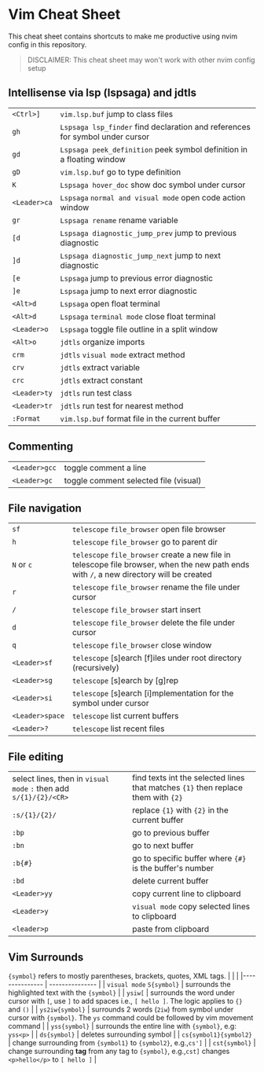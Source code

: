 # Vim Cheat Sheet
This cheat sheet contains shortcuts to make me productive using nvim config in this repository.

> DISCLAIMER: This cheat sheet may won't work with other nvim config setup

## Intellisense via lsp (lspsaga) and jdtls
| | |
|--------------- | --------------- |
| `<Ctrl>]`   | `vim.lsp.buf` jump to class files |
| `gh` | `Lspsaga lsp_finder` find declaration and references for symbol under cursor |
| `gd` | `Lspsaga peek_definition` peek symbol definition in a floating window |
| `gD` | `vim.lsp.buf` go to type definition |
| `K` | `Lspsaga hover_doc` show doc symbol under cursor |
| `<Leader>ca` | `Lspsaga` `normal and visual mode` open code action window |
| `gr` | `Lspsaga rename` rename variable |
| `[d` | `Lspsaga diagnostic_jump_prev` jump to previous diagnostic |
| `]d` | `Lspsaga diagnostic_jump_next` jump to next diagnostic |
| `[e` | `Lspsaga` jump to previous error diagnostic |
| `]e` | `Lspsaga` jump to next error diagnostic |
| `<Alt>d` | `Lspsaga` open float terminal |
| `<Alt>d` | `Lspsaga` `terminal mode` close float terminal |
| `<Leader>o` | `Lspsaga` toggle file outline in a split window |
| `<Alt>o` | `jdtls` organize imports |
| `crm` | `jdtls` `visual mode` extract method |
| `crv` | `jdtls` extract variable |
| `crc` | `jdtls` extract constant |
| `<Leader>ty` | `jdtls` run test class |
| `<Leader>tr` | `jdtls` run test for nearest method |
| `:Format` | `vim.lsp.buf` format file in the current buffer |

## Commenting
| | |
|--------------- | --------------- |
| `<Leader>gcc` | toggle comment a line |
| `<Leader>gc` | toggle comment selected file (visual) |

## File navigation
| | |
|--------------- | --------------- |
| `sf` | `telescope` `file_browser` open file browser |
| `h` | `telescope` `file_browser` go to parent dir |
| `N` or `c` | `telescope` `file_browser` create a new file in telescope file browser, when the new path ends with `/`, a new directory will be created |
| `r` | `telescope` `file_browser` rename the file under cursor |
| `/` | `telescope` `file_browser` start insert |
| `d` | `telescope` `file_browser` delete the file under cursor |
| `q` | `telescope` `file_browser` close window |
| `<Leader>sf` | `telescope` [s]earch [f]iles under root directory (recursively) |
| `<Leader>sg` | `telescope` [s]earch by [g]rep |
| `<Leader>si` | `telescope` [s]earch [i]mplementation for the symbol under cursor |
| `<Leader>space` | `telescope` list current buffers |
| `<Leader>?` | `telescope` list recent files |

## File editing
| | |
|--------------- | --------------- |
| select lines, then in `visual mode` `:` then add `s/{1}/{2}/<CR>` | find texts int the selected lines that matches `{1}` then replace them with `{2}` |
| `:s/{1}/{2}/` | replace `{1}` with `{2}` in the current buffer |
| `:bp` | go to previous buffer |
| `:bn` | go to next buffer |
| `:b{#}` | go to specific buffer where `{#}` is the buffer's number |
| `:bd` | delete current buffer |
| `<Leader>yy` | copy current line to clipboard |
| `<Leader>y` | `visual mode` copy selected lines to clipboard |
| `<leader>p` | paste from clipboard |

## Vim Surrounds
`{symbol}` refers to mostly parentheses, brackets, quotes, XML tags.
| | |
|--------------- | --------------- |
| `visual mode` `S{symbol}` | surrounds the highlighted text with the `{symbol}` |
| `ysiw[` | surrounds the word under cursor with `[`, use `]` to add spaces i.e., `[ hello ]`. The logic applies to `{}` and `()` |
| `ys2iw{symbol}` | surrounds 2 words (`2iw`) from symbol under cursor with `{symbol}`. The `ys` command could be followed by vim movement command |
| `yss{symbol}` | surrounds the entire line with `{symbol}`, e.g: `yss<p>` |
| `ds{symbol}` | deletes surrounding symbol |
| `cs{symbol1}{symbol2}` | change surrounding from `{symbol1}` to `{symbol2}`, e.g.,`cs']` |
| `cst{symbol}` | change surrounding **tag** from any tag to `{symbol}`, e.g.,`cst]` changes `<p>hello</p>` to `[ hello ]` |





